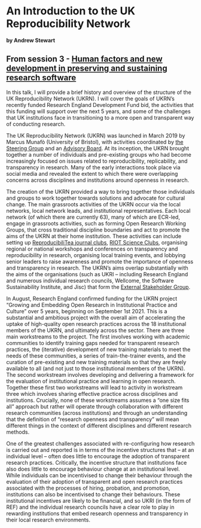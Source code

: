 # An Introduction to the UK Reproducibility Network
**by Andrew Stewart**  

## From session 3 - [Human factors and new development in preserving and sustaining research software](/wosss21/agenda#session-3)  
In this talk, I will provide a brief history and overview of the structure of the UK Reproducibility Network (UKRN). I will cover the goals of UKRN’s recently funded Research England Development Fund bid, the activities that this funding will support over the next 5 years, and some of the challenges that UK institutions face in transitioning to a more open and transparent way of conducting research.

The UK Reproducibility Network (UKRN) was launched in March 2019 by Marcus Munafò (University of Bristol), with activities coordinated by [the Steering Group](https://www.ukrn.org/steering-group/) and an [Advisory Board](https://www.ukrn.org/advisory-board/). At its inception, the UKRN brought together a number of individuals and pre-existing groups who had become increasingly focused on issues related to reproducibility, replicability, and transparency in research. Many of the early interactions took place via social media and revealed the extent to which there were overlapping concerns across disciplines and institutions around openness in research.

The creation of the UKRN provided a way to bring together those individuals and groups to work together towards solutions and advocate for cultural change. The main grassroots activities of the UKRN occur via the local networks, local network leads, and institutional representatives. Each local network (of which there are currently 63), many of which are ECR-led, engage in grassroots activities, such as forming Open Research Working Groups, that cross traditional discipline boundaries and act to promote the aims of the UKRN at their home institution. These activities can include setting up [ReproducibiliTea journal clubs](https://reproducibilitea.org/), [RIOT Science Clubs](http://riotscience.co.uk), organising regional or national workshops and conferences on transparency and reproducibility in research, organising local training events, and lobbying senior leaders to raise awareness and promote the importance of openness and transparency in research. The UKRN’s aims overlap substantially with the aims of the organisations (such as UKRI – including Research England and numerous individual research councils, Wellcome, the Software Sustainability Institute, and Jisc) that form the [External Stakeholder Group](https://www.ukrn.org/stakeholders/).

In August, Research England confirmed funding for the UKRN project “Growing and Embedding Open Research in Institutional Practice and Culture” over 5 years, beginning on September 1st 2021. This is a substantial and ambitious project with the overall aim of accelerating the uptake of high-quality open research practices across the 18 institutional members of the UKRN, and ultimately across the sector. There are three main workstreams to the project. The first involves working with academic communities to identify training gaps needed for transparent research practices, the (iterative) development of new training materials to meet the needs of these communities, a series of train-the-trainer events, and the curation of pre-existing and new training materials so that they are freely available to all (and not just to those institutional members of the UKRN). The second workstream involves developing and delivering a framework for the evaluation of institutional practice and learning in open research. Together these first two workstreams will lead to activity in workstream three which involves sharing effective practice across disciplines and institutions. Crucially, none of these workstreams assumes a “one size fits all” approach but rather will operate through collaboration with different research communities (across institutions) and through an understanding that the definition of “research openness and transparency” will mean different things in the context of different disciplines and different research methods.

One of the greatest challenges associated with re-configuring how research is carried out and reported is in terms of the incentive structures that – at an individual level – often does little to encourage the adoption of transparent research practices. Critically, the incentive structure that institutions face also does little to encourage behaviour change at an institutional level. While individuals can be incentivised to change their behaviour through the evaluation of their adoption of transparent and open research practices associated with the processes of hiring, probation, and promotion, institutions can also be incentivised to change their behaviours. These institutional incentives are likely to be financial, and so UKRI (in the form of REF) and the individual research councils have a clear role to play in rewarding institutions that embed research openness and transparency in their local research environments.
